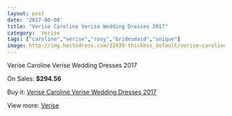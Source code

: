 ```yaml
---
layout: post
date: '2017-08-08'
title: "Verise Caroline Verise Wedding Dresses 2017"
category:  Verise
tags: ["caroline","verise","rosy","bridesmaid","unique"]
image: http://img.hectodress.com/22439-thickbox_default/verise-caroline-verise-wedding-dresses-2012.jpg
---
```

Verise Caroline Verise Wedding Dresses 2017

On Sales: **$294.56**
<a href="https://www.hectodress.com/-verise/10432-verise-caroline-verise-wedding-dresses-2012.html"><amp-img layout="responsive" width="600" height="600" src="//img.hectodress.com/22439-thickbox_default/verise-caroline-verise-wedding-dresses-2012.jpg" alt="Verise Caroline Verise Wedding Dresses 2017 0" /></a>
<a href="https://www.hectodress.com/-verise/10432-verise-caroline-verise-wedding-dresses-2012.html"><amp-img layout="responsive" width="600" height="600" src="//img.hectodress.com/22440-thickbox_default/verise-caroline-verise-wedding-dresses-2012.jpg" alt="Verise Caroline Verise Wedding Dresses 2017 1" /></a>

Buy it: [Verise Caroline Verise Wedding Dresses 2017](https://www.hectodress.com/-verise/10432-verise-caroline-verise-wedding-dresses-2012.html "Verise Caroline Verise Wedding Dresses 2017")

View more: [ Verise](https://www.hectodress.com/170--verise " Verise")